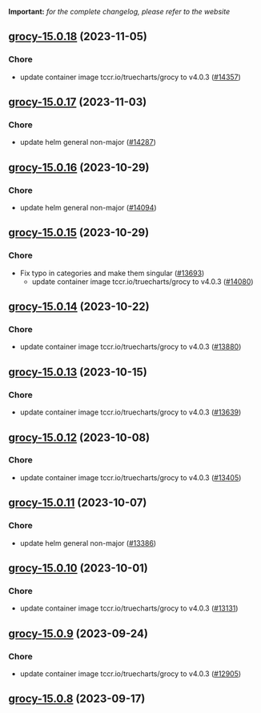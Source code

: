 **Important:**
*for the complete changelog, please refer to the website*




## [grocy-15.0.18](https://github.com/truecharts/charts/compare/grocy-15.0.17...grocy-15.0.18) (2023-11-05)

### Chore

- update container image tccr.io/truecharts/grocy to v4.0.3 ([#14357](https://github.com/truecharts/charts/issues/14357))
  
  


## [grocy-15.0.17](https://github.com/truecharts/charts/compare/grocy-15.0.16...grocy-15.0.17) (2023-11-03)

### Chore

- update helm general non-major ([#14287](https://github.com/truecharts/charts/issues/14287))
  
  


## [grocy-15.0.16](https://github.com/truecharts/charts/compare/grocy-15.0.15...grocy-15.0.16) (2023-10-29)

### Chore

- update helm general non-major ([#14094](https://github.com/truecharts/charts/issues/14094))
  
  


## [grocy-15.0.15](https://github.com/truecharts/charts/compare/grocy-15.0.14...grocy-15.0.15) (2023-10-29)

### Chore

- Fix typo in categories and make them singular ([#13693](https://github.com/truecharts/charts/issues/13693))
  - update container image tccr.io/truecharts/grocy to v4.0.3 ([#14080](https://github.com/truecharts/charts/issues/14080))
  
  


## [grocy-15.0.14](https://github.com/truecharts/charts/compare/grocy-15.0.13...grocy-15.0.14) (2023-10-22)

### Chore

- update container image tccr.io/truecharts/grocy to v4.0.3 ([#13880](https://github.com/truecharts/charts/issues/13880))
  
  


## [grocy-15.0.13](https://github.com/truecharts/charts/compare/grocy-15.0.12...grocy-15.0.13) (2023-10-15)

### Chore

- update container image tccr.io/truecharts/grocy to v4.0.3 ([#13639](https://github.com/truecharts/charts/issues/13639))
  
  


## [grocy-15.0.12](https://github.com/truecharts/charts/compare/grocy-15.0.11...grocy-15.0.12) (2023-10-08)

### Chore

- update container image tccr.io/truecharts/grocy to v4.0.3 ([#13405](https://github.com/truecharts/charts/issues/13405))
  
  


## [grocy-15.0.11](https://github.com/truecharts/charts/compare/grocy-15.0.10...grocy-15.0.11) (2023-10-07)

### Chore

- update helm general non-major ([#13386](https://github.com/truecharts/charts/issues/13386))
  
  


## [grocy-15.0.10](https://github.com/truecharts/charts/compare/grocy-15.0.9...grocy-15.0.10) (2023-10-01)

### Chore

- update container image tccr.io/truecharts/grocy to v4.0.3 ([#13131](https://github.com/truecharts/charts/issues/13131))
  
  


## [grocy-15.0.9](https://github.com/truecharts/charts/compare/grocy-15.0.8...grocy-15.0.9) (2023-09-24)

### Chore

- update container image tccr.io/truecharts/grocy to v4.0.3 ([#12905](https://github.com/truecharts/charts/issues/12905))
  
  


## [grocy-15.0.8](https://github.com/truecharts/charts/compare/grocy-15.0.7...grocy-15.0.8) (2023-09-17)

